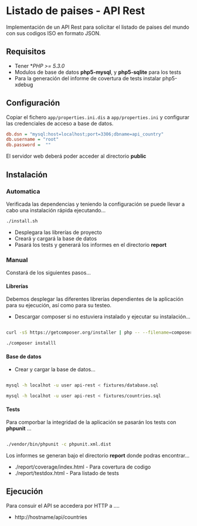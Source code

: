 # Listado de paises - API Rest

Implementación de un API Rest para solicitar el listado de paises del mundo con sus codigos ISO en formato JSON.

##  Requisitos

* Tener **PHP >= 5.3.0*
* Modulos de base de datos **php5-mysql**, y **php5-sqlite** para los tests
* Para la generación del informe de covertura de tests instalar php5-xdebug

##  Configuración


Copiar el fichero ```app/properties.ini.dis``` a ```app/properties.ini``` y configurar las credenciales de acceso a base de datos.

```ini
db.dsn = "mysql:host=localhost;port=3306;dbname=api_country"
db.username = "root"
db.password =  ""
```

El servidor web deberá poder acceder al directorio **public**

##  Instalación

### Automatica

Verificada las dependencias y teniendo la configuración se puede llevar a cabo una instalación rápida ejecutando...

```bash
./install.sh
```

* Desplegara las librerías de proyecto
* Creará y cargará la base de datos
* Pasará los tests y generará los informes en el directorio **report**

### Manual

Constará de los siguientes pasos...

#### Librerías

Debemos desplegar las diferentes librerías dependientes de la aplicación para su ejecución, así como para su testeo.

* Descargar composer si no estuviera instalado y ejecutar su instalación...

```bash

curl -sS https://getcomposer.org/installer | php -- --filename=composer

./composer installl

```

#### Base de datos

* Crear y cargar la base de datos...

```bash

mysql -h localhot -u user api-rest < fixtures/database.sql

mysql -h localhot -u user api-rest < fixtures/countries.sql

```

#### Tests

Para comporbar la integridad de la aplicación se pasarán los tests con **phpunit** ...

```bash

./vendor/bin/phpunit -c phpunit.xml.dist

```

Los informes se generan bajo el directorio **report** donde podras encontrar...

* ./report/coverage/index.html - Para covertura de codigo
* ./report/testdox.html - Para listado de tests


## Ejecución

Para consuir el API se accedera por HTTP a ....

* http://hostname/api/countries




